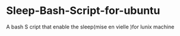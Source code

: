# Sleep-Bash-Script-for-ubuntu
A bash S cript that enable the sleep(mise en vielle )for lunix machine
